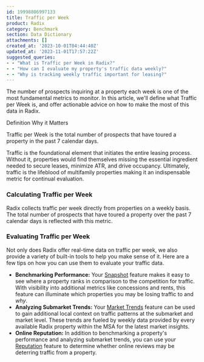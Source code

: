 ```yaml
---
id: 19998806997133
title: Traffic per Week
product: Radix
category: Benchmark
section: Data Dictionary
attachments: []
created_at: '2023-10-01T04:44:40Z'
updated_at: '2023-11-01T17:57:22Z'
suggested_queries:
- - "What is Traffic per Week in Radix?"
- - "How can I evaluate my property's traffic data weekly?"
- - "Why is tracking weekly traffic important for leasing?"
---
```

The number of prospects inquiring at a property each week is one of the most fundamental metrics to monitor. In this article, we'll define what Traffic per Week is, and offer actionable advice on how to make the most of this data in Radix.

Definition Why it Matters

Traffic per Week is the total number of prospects that have toured a property in the past 7 calendar days.

Traffic is the foundational element that initiates the entire leasing process. Without it, properties would find themselves missing the essential ingredient needed to secure leases, minimize ATR, and drive occupancy. Ultimately, traffic is the lifeblood of multifamily properties making it an indispensable metric for continual evaluation.

### Calculating Traffic per Week

Radix collects traffic per week directly from properties on a weekly basis. The total number of prospects that have toured a property over the past 7 calendar days is reflected with this metric.

### Evaluating Traffic per Week

Not only does Radix offer real-time data on traffic per week, we also provide a variety of built-in tools to help you make sense of it. Here are a few tips on how you can use them to evaluate your traffic data.

* **Benchmarking Performance:** Your [Snapshot](https://help.radix.com/hc/en-us/articles/9060091043981) feature makes it easy to see where a property ranks in comparison to the competition for traffic. With visibility into additional metrics like concessions and rents, this feature can illuminate which properties you may be losing traffic to and *why*.
* **Analyzing Submarket Trends:** Your [Market Trends](https://help.radix.com/hc/en-us/articles/16593527894285) feature can be used to gain additional local context on traffic patterns at the submarket and market level. These trends are fueled by weekly data provided by every available Radix property within the MSA for the latest market insights.
* **Online Reputation:** In addition to benchmarking a property's performance and analyzing submarket trends, you can use your [Reputation](https://help.radix.com/hc/en-us/articles/9060154685965) feature to determine whether online reviews may be deterring traffic from a property.